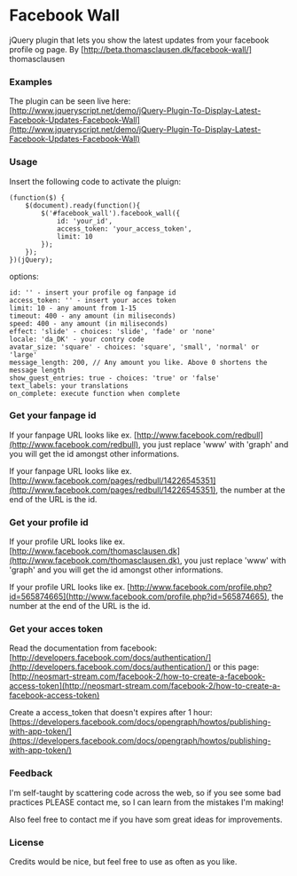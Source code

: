 # Facebook Wall

jQuery plugin that lets you show the latest updates from your facebook profile og page. By [http://beta.thomasclausen.dk/facebook-wall/] thomasclausen

### Examples

The plugin can be seen live here: [http://www.jqueryscript.net/demo/jQuery-Plugin-To-Display-Latest-Facebook-Updates-Facebook-Wall](http://www.jqueryscript.net/demo/jQuery-Plugin-To-Display-Latest-Facebook-Updates-Facebook-Wall)

### Usage

Insert the following code to activate the pluign:

    (function($) {
        $(document).ready(function(){
            $('#facebook_wall').facebook_wall({
                id: 'your_id',
                access_token: 'your_access_token',
                limit: 10
            });
        });
    })(jQuery);

options:

    id: '' - insert your profile og fanpage id
    access_token: '' - insert your acces token
    limit: 10 - any amount from 1-15
    timeout: 400 - any amount (in miliseconds)
    speed: 400 - any amount (in miliseconds)
    effect: 'slide' - choices: 'slide', 'fade' or 'none'
    locale: 'da_DK' - your contry code
    avatar_size: 'square' - choices: 'square', 'small', 'normal' or 'large'
    message_length: 200, // Any amount you like. Above 0 shortens the message length
    show_guest_entries: true - choices: 'true' or 'false'
    text_labels: your translations
    on_complete: execute function when complete

### Get your fanpage id

If your fanpage URL looks like ex. [http://www.facebook.com/redbull](http://www.facebook.com/redbull), you just replace 'www' with 'graph' and you will get the id amongst other informations.

If your fanpage URL looks like ex. [http://www.facebook.com/pages/redbull/14226545351](http://www.facebook.com/pages/redbull/14226545351), the number at the end of the URL is the id.

### Get your profile id

If your profile URL looks like ex. [http://www.facebook.com/thomasclausen.dk](http://www.facebook.com/thomasclausen.dk), you just replace 'www' with 'graph' and you will get the id amongst other informations.

If your profile URL looks like ex. [http://www.facebook.com/profile.php?id=565874665](http://www.facebook.com/profile.php?id=565874665), the number at the end of the URL is the id.

### Get your acces token

Read the documentation from facebook: [http://developers.facebook.com/docs/authentication/](http://developers.facebook.com/docs/authentication/) or this page: [http://neosmart-stream.com/facebook-2/how-to-create-a-facebook-access-token](http://neosmart-stream.com/facebook-2/how-to-create-a-facebook-access-token)

Create a access_token that doesn't expires after 1 hour: [https://developers.facebook.com/docs/opengraph/howtos/publishing-with-app-token/](https://developers.facebook.com/docs/opengraph/howtos/publishing-with-app-token/)

### Feedback

I'm self-taught by scattering code across the web, so if you see some bad practices PLEASE contact me, so I can learn from the mistakes I'm making!

Also feel free to contact me if you have som great ideas for improvements.

### License

Credits would be nice, but feel free to use as often as you like.
